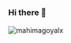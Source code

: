 ### Hi there 👋

<!--
**mahimagoyalx/mahimagoyalx** is a ✨ _special_ ✨ repository because its `README.md` (this file) appears on your GitHub profile.

Here are some ideas to get you started:

- 🔭 I’m currently working on ...
- 🌱 I’m currently learning ...
- 👯 I’m looking to collaborate on ...
- 🤔 I’m looking for help with ...
- 💬 Ask me about ...
- 📫 How to reach me: ...
- 😄 Pronouns: ...
- ⚡ Fun fact: ...
-->

<!-- <img align="center" src="https://github-readme-stats.vercel.app/api?username=mahimagoyalx&show_icons=true&include_all_commits=true&theme=blue-white&count_private=true" alt="github stats"> -->
<img align="center" src="https://github-readme-stats.vercel.app/api?username=mahimagoyalx&theme=jolly&include_all_commits=true&show_icons=true" alt="mahimagoyalx" />&nbsp;&nbsp;&nbsp;&nbsp;
</p>

